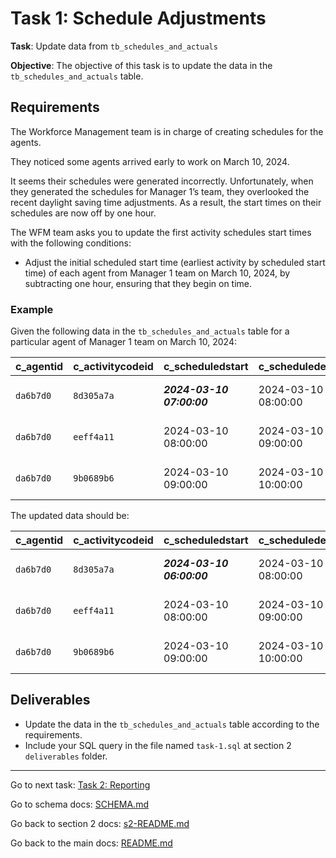 # Task 1: Schedule Adjustments

**Task**: Update data from `tb_schedules_and_actuals` 

**Objective**: The objective of this task is to update the data in the `tb_schedules_and_actuals` table. 


## Requirements

The Workforce Management team is in charge of creating schedules for the agents. 

They noticed some agents arrived early to work on March 10, 2024.

It seems their schedules were generated incorrectly. Unfortunately, when they generated the schedules for Manager 1’s team, they overlooked the recent daylight saving time adjustments. As a result, the start times on their schedules are now off by one hour.

The WFM team asks you to update the first activity schedules start times with the following conditions:

- Adjust the initial scheduled start time (earliest activity by scheduled start time) of each agent from Manager 1 team on March 10, 2024, by subtracting one hour, ensuring that they begin on time.


### Example

Given the following data in the `tb_schedules_and_actuals` table for a particular agent of Manager 1 team on March 10, 2024:

| c_agentid | c_activitycodeid | c_scheduledstart | c_scheduledend | c_actualstart | c_actualend |
|----------|-------------|----------------------|-------------------|-------------------|-----------------|
| `da6b7d0`        | `8d305a7a`    | ***2024-03-10 07:00:00***  | 2024-03-10 08:00:00 | 2024-03-10 05:59:00 | 2024-03-10 07:45:00 |
| `da6b7d0`        | `eeff4a11`    | 2024-03-10 08:00:00  | 2024-03-10 09:00:00 | 2024-03-10 09:00:00 | 2024-03-10 09:45:00 |
| `da6b7d0`        | `9b0689b6`    | 2024-03-10 09:00:00  | 2024-03-10 10:00:00 | 2024-03-10 09:15:00 | 2024-03-10 10:00:00 |


The updated data should be:

| c_agentid | c_activitycodeid | c_scheduledstart | c_scheduledend | c_actualstart | c_actualend |
|----------|-------------|----------------------|-------------------|-------------------|-----------------|
| `da6b7d0`        | `8d305a7a`    | ***2024-03-10 06:00:00*** | 2024-03-10 08:00:00 | 2024-03-10 05:59:00 | 2024-03-10 07:45:00 |
| `da6b7d0`        | `eeff4a11`    | 2024-03-10 08:00:00  | 2024-03-10 09:00:00 | 2024-03-10 09:00:00 | 2024-03-10 09:45:00 |
| `da6b7d0`        | `9b0689b6`    | 2024-03-10 09:00:00  | 2024-03-10 10:00:00 | 2024-03-10 09:15:00 | 2024-03-10 10:00:00 |


## Deliverables

- Update the data in the `tb_schedules_and_actuals` table according to the requirements. 
- Include your SQL query in the file named `task-1.sql` at section 2 `deliverables` folder.


---
Go to next task: [Task 2: Reporting](task-2-reporting.md)

Go to schema docs: [SCHEMA.md](SCHEMA.md)

Go back to section 2 docs: [s2-README.md](../s2-README.md)

Go back to the main docs: [README.md](../../README.md)